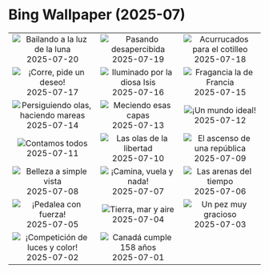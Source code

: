 # Bing Wallpaper (2025-07)

|  |  |  |
|:---:|:---:|:---:|
| ![](https://www.bing.com/th?id=OHR.BigMoon_ES-ES7673891948_400x240.jpg "Bailando a la luz de la luna") 2025-07-20 | ![](https://www.bing.com/th?id=OHR.MothWeek_ES-ES7594362162_400x240.jpg "Pasando desapercibida") 2025-07-19 | ![](https://www.bing.com/th?id=OHR.AshyWoodswallow_ES-ES2269692997_400x240.jpg "Acurrucados para el cotilleo") 2025-07-18 |
| ![](https://www.bing.com/th?id=OHR.PerseidasAragon_ES-ES4625376331_400x240.jpg "¡Corre, pide un deseo!") 2025-07-17 | ![](https://www.bing.com/th?id=OHR.TemplePhilae_ES-ES6627799153_400x240.jpg "Iluminado por la diosa Isis") 2025-07-16 | ![](https://www.bing.com/th?id=OHR.FranceLavender_ES-ES8017516672_400x240.jpg "Fragancia la de Francia") 2025-07-15 |
| ![](https://www.bing.com/th?id=OHR.YoungShark_ES-ES5981151828_400x240.jpg "Persiguiendo olas, haciendo mareas") 2025-07-14 | ![](https://www.bing.com/th?id=OHR.BasaltColumns_ES-ES5645735099_400x240.jpg "Meciendo esas capas") 2025-07-13 | ![](https://www.bing.com/th?id=OHR.RibadesellaSummer_ES-ES5366585834_400x240.jpg "¡Un mundo ideal!") 2025-07-12 |
| ![](https://www.bing.com/th?id=OHR.TokyoSunrise_ES-ES5285423958_400x240.jpg "Contamos todos") 2025-07-11 | ![](https://www.bing.com/th?id=OHR.BahamaBlues_ES-ES3186595692_400x240.jpg "Las olas de la libertad") 2025-07-10 | ![](https://www.bing.com/th?id=OHR.ConstitucionStation_ES-ES3087797004_400x240.jpg "El ascenso de una república") 2025-07-09 |
| ![](https://www.bing.com/th?id=OHR.SecedaPeak_ES-ES2991611419_400x240.jpg "Belleza a simple vista") 2025-07-08 | ![](https://www.bing.com/th?id=OHR.ShetlandGannets_ES-ES2850528780_400x240.jpg "¡Camina, vuela y nada!") 2025-07-07 | ![](https://www.bing.com/th?id=OHR.MesquiteFlats_ES-ES2757827262_400x240.jpg "Las arenas del tiempo") 2025-07-06 |
| ![](https://www.bing.com/th?id=OHR.TourCyclists_ES-ES2642482383_400x240.jpg "¡Pedalea con fuerza!") 2025-07-05 | ![](https://www.bing.com/th?id=OHR.OroseiSardegna_ES-ES2424357191_400x240.jpg "Tierra, mar y aire") 2025-07-04 | ![](https://www.bing.com/th?id=OHR.MaroonClownfish_ES-ES2159485386_400x240.jpg "Un pez muy gracioso") 2025-07-03 |
| ![](https://www.bing.com/th?id=OHR.TarragonaFireworks_ES-ES2035632810_400x240.jpg "¡Competición de luces y color!") 2025-07-02 | ![](https://www.bing.com/th?id=OHR.CanadaDayFogo_ES-ES1121865641_400x240.jpg "Canadá cumple 158 años") 2025-07-01 |  |
